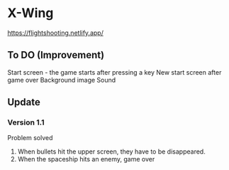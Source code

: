 # X-Wing

https://flightshooting.netlify.app/

## To DO (Improvement)
Start screen - the game starts after pressing a key
New start screen after game over
Background image 
Sound

## Update 
### Version 1.1
Problem solved 
1. When bullets hit the upper screen, they have to be disappeared.
2. When the spaceship hits an enemy, game over 